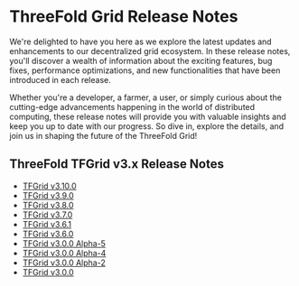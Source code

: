 # ThreeFold Grid Release Notes

We're delighted to have you here as we explore the latest updates and enhancements to our decentralized grid ecosystem. In these release notes, you'll discover a wealth of information about the exciting features, bug fixes, performance optimizations, and new functionalities that have been introduced in each release. 
 
Whether you're a developer, a farmer, a user, or simply curious about the cutting-edge advancements happening in the world of distributed computing, these release notes will provide you with valuable insights and keep you up to date with our progress. So dive in, explore the details, and join us in shaping the future of the ThreeFold Grid!

## ThreeFold TFGrid v3.x Release Notes
- [TFGrid v3.10.0](./tfgrid_release_3_10_0.md)
- [TFGrid v3.9.0](./tfgrid_release_3_9_0.md)
- [TFGrid v3.8.0](./tfgrid_release_3_8_0.md)
- [TFGrid v3.7.0](./tfgrid_release_3_7_0.md)
- [TFGrid v3.6.1](./tfgrid_release_3_6_1.md)
- [TFGrid v3.6.0](./tfgrid_release_3_6_0.md)
- [TFGrid v3.0.0 Alpha-5](./tfgrid_release_3_0_a5.md)
- [TFGrid v3.0.0 Alpha-4](./tfgrid_release_3_0_a4.md)
- [TFGrid v3.0.0 Alpha-2](./tfgrid_release_3_0_a2.md)
- [TFGrid v3.0.0](./tfgrid_release_3_0.md)
